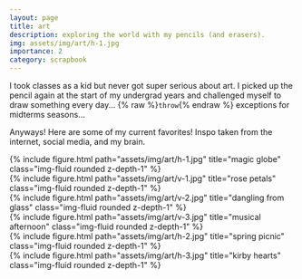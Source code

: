 ```yaml
---
layout: page
title: art
description: exploring the world with my pencils (and erasers).
img: assets/img/art/h-1.jpg
importance: 2
category: scrapbook
---
```


I took classes as a kid but never got super serious about art. 
I picked up the pencil again at the start of my undergrad years and challenged myself to draw something every day... 
{% raw %}```throw```{% endraw %} exceptions for midterms seasons...

Anyways! Here are some of my current favorites! Inspo taken from the internet, social media, and my brain.

<div class="row justify-content-sm-center">
    <div class="col-sm mt-3 mt-md-0">
        {% include figure.html path="assets/img/art/h-1.jpg" title="magic globe" class="img-fluid rounded z-depth-1" %}
    </div>
</div>
<div class="row justify-content-sm-center">
    <div class="col-sm-4 mt-3 mt-md-0">
        {% include figure.html path="assets/img/art/v-1.jpg" title="rose petals" class="img-fluid rounded z-depth-1" %}
    </div>
    <div class="col-sm-4 mt-3 mt-md-0">
        {% include figure.html path="assets/img/art/v-2.jpg" title="dangling from glass" class="img-fluid rounded z-depth-1" %}
    </div>
    <div class="col-sm-4 mt-3 mt-md-0">
        {% include figure.html path="assets/img/art/v-3.jpg" title="musical afternoon" class="img-fluid rounded z-depth-1" %}
    </div>
</div>
<div class="row justify-content-sm-center">
    <div class="col-sm mt-3 mt-md-0">
        {% include figure.html path="assets/img/art/h-2.jpg" title="spring picnic" class="img-fluid rounded z-depth-1" %}
    </div>
    <div class="col-sm mt-3 mt-md-0">
        {% include figure.html path="assets/img/art/h-3.jpg" title="kirby hearts" class="img-fluid rounded z-depth-1" %}
    </div>
</div>